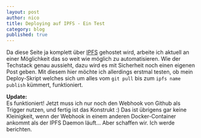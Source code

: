 ```yaml
---
layout: post
author: nico
title: Deploying auf IPFS - Ein Test
category: blog
published: true
---
```

Da diese Seite ja komplett über [IPFS](https://ipfs.io) gehostet wird, arbeite ich aktuell an einer Möglichkeit das so weit wie möglich zu automatisieren. Wie der Techstack genau aussieht, dazu wird es mit Sicherheit noch einen eigenen Post geben. Mit diesem hier möchte ich allerdings erstmal testen, ob mein Deploy-Skript welches sich um alles vom `git pull` bis zum `ipfs name publish` kümmert, funktioniert.

__Update:__  
Es funktioniert! Jetzt muss ich nur noch den Webhook von Github als Trigger nutzen, und fertig ist das Konstrukt :) Das ist übrigens gar keine Kleinigkeit, wenn der Webhook in einem anderen Docker-Container ankommt als der IPFS Daemon läuft... Aber schaffen wir. Ich werde berichten.
